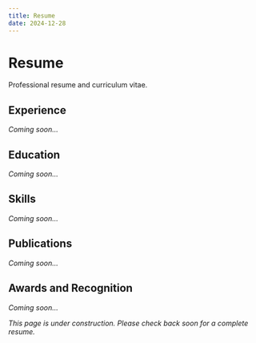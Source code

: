 ```yaml
---
title: Resume
date: 2024-12-28
---
```


# Resume

Professional resume and curriculum vitae.

## Experience
*Coming soon...*

## Education
*Coming soon...*

## Skills
*Coming soon...*

## Publications
*Coming soon...*

## Awards and Recognition
*Coming soon...*

*This page is under construction. Please check back soon for a complete resume.*